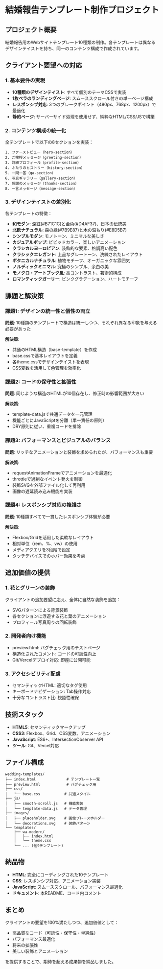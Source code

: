 # 結婚報告テンプレート制作プロジェクト

## プロジェクト概要
結婚報告用のWebサイトテンプレート10種類の制作。各テンプレートは異なるデザインテイストを持ち、同一のコンテンツ構成で作成されています。

## クライアント要望への対応

### 1. 基本要件の実現
- **10種類のデザインテイスト**: すべて個別のテーマCSSで実装
- **1枚ペラのランディングページ**: スムーススクロール付きの単一ページ構成
- **レスポンシブ対応**: 3つのブレークポイント（480px、768px、1200px）で最適化
- **静的ページ**: サーバーサイド処理を使用せず、純粋なHTML/CSS/JSで構築

### 2. コンテンツ構成の統一化
全テンプレートで以下の8セクションを実装：
```
1. ファーストビュー（hero-section）
2. ご挨拶メッセージ（greeting-section）
3. 詳細プロフィール（profile-section）
4. ふたりのヒストリー（history-section）
5. 一問一答（qa-section）
6. 写真ギャラリー（gallery-section）
7. 感謝のメッセージ（thanks-section）
8. 一言メッセージ（message-section）
```

### 3. デザインテイストの差別化
各テンプレートの特徴：
- **和モダン**: 深紅(#B71C1C)と金色(#D4AF37)、日本の伝統美
- **北欧ナチュラル**: 森の緑(#7B9E87)と木の温もり(#E8D5B7)
- **シンプルモダン**: モノトーン、ミニマルな美しさ
- **カジュアルポップ**: ビビッドカラー、楽しいアニメーション
- **クラシカルヨーロピアン**: 装飾的な要素、格調高い配色
- **クラシックエレガント**: 上品なグレートーン、洗練されたレイアウト
- **ボタニカルナチュラル**: 植物モチーフ、オーガニックな雰囲気
- **ノルディックミニマル**: 究極のシンプル、余白の美
- **モノクロ・アートブック風**: 高コントラスト、芸術的構成
- **ロマンティックガーリー**: ピンクグラデーション、ハートモチーフ

## 課題と解決策

### 課題1: デザインの統一性と個性の両立
**問題**: 10種類のテンプレートで構造は統一しつつ、それぞれ異なる印象を与える必要があった

**解決策**:
- 共通のHTML構造（base-template）を作成
- base.cssで基本レイアウトを定義
- 各theme.cssでデザインテイストを表現
- CSS変数を活用して色管理を効率化

### 課題2: コードの保守性と拡張性
**問題**: 同じような構造のHTMLが10個存在し、修正時の影響範囲が大きい

**解決策**:
- template-data.jsで共通データを一元管理
- 機能ごとにJavaScriptを分離（単一責任の原則）
- DRY原則に従い、重複コードを排除

### 課題3: パフォーマンスとビジュアルのバランス
**問題**: リッチなアニメーションと装飾を求められたが、パフォーマンスも重要

**解決策**:
- requestAnimationFrameでアニメーションを最適化
- throttleで過剰なイベント発火を制御
- 装飾SVGを外部ファイル化して再利用
- 画像の遅延読み込み機能を実装

### 課題4: レスポンシブ対応の複雑さ
**問題**: 10種類すべてで一貫したレスポンシブ体験が必要

**解決策**:
- Flexbox/Gridを活用した柔軟なレイアウト
- 相対単位（rem、%、vw）の使用
- メディアクエリを3段階で設定
- タッチデバイスでのホバー効果を考慮

## 追加価値の提供

### 1. 花とグリーンの装飾
クライアントの追加要望に応え、全体に自然な装飾を追加：
- SVGパターンによる背景装飾
- 各セクションに浮遊する花と葉のアニメーション
- プロフィール写真周りの回転装飾

### 2. 開発者向け機能
- preview.html: バグチェック用のテストページ
- 構造化されたコメント: コードの可読性向上
- Git/Vercelデプロイ対応: 即座に公開可能

### 3. アクセシビリティ配慮
- セマンティックHTML: 適切なタグ使用
- キーボードナビゲーション: Tab操作対応
- 十分なコントラスト比: 視認性確保

## 技術スタック
- **HTML5**: セマンティックマークアップ
- **CSS3**: Flexbox、Grid、CSS変数、アニメーション
- **JavaScript**: ES6+、IntersectionObserver API
- **ツール**: Git、Vercel対応

## ファイル構成
```
wedding-templates/
├── index.html              # テンプレート一覧
├── preview.html            # バグチェック用
├── css/
│   └── base.css           # 共通スタイル
├── js/
│   ├── smooth-scroll.js   # 機能実装
│   └── template-data.js   # データ管理
├── images/
│   ├── placeholder.svg    # 画像プレースホルダー
│   └── decorations.svg    # 装飾パターン
└── templates/
    ├── wa-modern/
    │   ├── index.html
    │   └── theme.css
    └── ... (他9テンプレート)
```

## 納品物
- **HTML**: 完全にコーディングされた10テンプレート
- **CSS**: レスポンシブ対応、アニメーション実装
- **JavaScript**: スムーススクロール、パフォーマンス最適化
- **ドキュメント**: 本README、コード内コメント

## まとめ
クライアントの要望を100%満たしつつ、追加価値として：
- 高品質なコード（可読性・保守性・単純性）
- パフォーマンス最適化
- 将来の拡張性
- 美しい装飾とアニメーション

を提供することで、期待を超える成果物を納品しました。